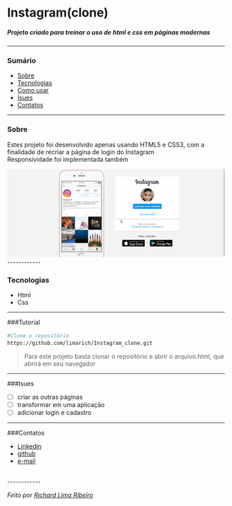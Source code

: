 # Instagram(clone)
##### Projeto criado para treinar o uso de html e css em páginas modernas

------------

### Sumário
- <a href="#Sobre">Sobre</a>
- <a href="#Tecnologias">Tecnologias</a>
- <a href="#Tutorial">Como usar</a>
- <a href="#Isues">Isues</a>
- <a href="#Contatos">Contatos</a>
------------
### Sobre
  Estes projeto foi desenvolvido apenas usando HTML5 e CSS3, com a finalidade de recriar a página de login do Instagram <br> Responsividade foi implementada também

<img src="https://github.com/limarich/Instagram_clone/blob/master/Anima%C3%A7%C3%A3o.gif" />
------------

### Tecnologias
- Html
- Css

------------

###Tutorial
```bash
#Clone o repositório
https://github.com/limarich/Instagram_clone.git
```
> Para este projeto basta clonar o repositório e abrir o arquivo.html, que abrirá em seu navegador 

------------

###Isues
- [ ] criar as outras páginas
- [ ] transformar em uma aplicação
- [ ] adicionar login e cadastro

------------

###Contatos
- <a href="https://www.linkedin.com/in/richard-lima-488b451a8/">Linkedin</a>
- <a href="https://github.com/limarich/">github</a> 
- <a href="mailto:richard.esclima@gmail.com">e-mail</a>
<br>
------------

*Feito por <a href="https://github.com/limarich/">Richard Lima Ribeiro</a>*

